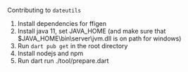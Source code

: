 Contributing to `dateutils`

1. Install dependencies for ffigen 
2. Install java 11, set JAVA_HOME (and make sure that $JAVA_HOME\bin\server\jvm.dll is on path for windows)
3. Run `dart pub get` in the root directory
4. Install nodejs and npm
5. Run dart run ./tool/prepare.dart